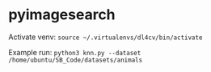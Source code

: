 # pyimagesearch

Activate venv:
`source ~/.virtualenvs/dl4cv/bin/activate`

Example run:
`python3 knn.py --dataset /home/ubuntu/SB_Code/datasets/animals`